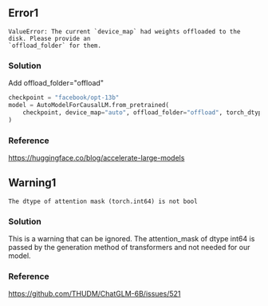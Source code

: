 ## Error1

```
ValueError: The current `device_map` had weights offloaded to the disk. Please provide an 
`offload_folder` for them.
```

### Solution

Add offload_folder="offload"

```python
checkpoint = "facebook/opt-13b"
model = AutoModelForCausalLM.from_pretrained(
    checkpoint, device_map="auto", offload_folder="offload", torch_dtype=torch.float16
)
```

### Reference

https://huggingface.co/blog/accelerate-large-models

## Warning1

```
The dtype of attention mask (torch.int64) is not bool
```

### Solution

This is a warning that can be ignored. The attention_mask of dtype int64 is passed by the generation method of transformers and not needed for our model.

### Reference

https://github.com/THUDM/ChatGLM-6B/issues/521
